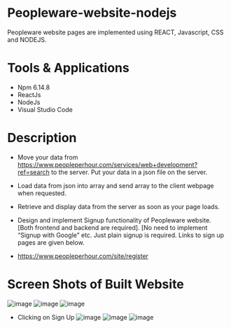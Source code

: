 # Peopleware-website-nodejs
Peopleware website pages are implemented using REACT, Javascript, CSS and NODEJS.

# Tools & Applications
- Npm 6.14.8
- ReactJs
- NodeJs
- Visual Studio Code

# Description
- Move your data from https://www.peopleperhour.com/services/web+development?ref=search to the server. Put your data in a json file on the server.
- Load data from json into array and send array to the client webpage when requested.
- Retrieve and display data from the server as soon as your page loads.
- Design and implement Signup functionality of Peopleware website. [Both frontend and backend are
required]. [No need to implement “Signup with Google” etc. Just plain signup is required. Links to sign up pages
are given below.

- https://www.peopleperhour.com/site/register

# Screen Shots of Built Website
![image](https://user-images.githubusercontent.com/85407775/121721135-59610800-cafd-11eb-8fa5-5a203062e1a1.png)
![image](https://user-images.githubusercontent.com/85407775/121721213-6f6ec880-cafd-11eb-9d1b-c8e922418b4e.png)
![image](https://user-images.githubusercontent.com/85407775/121721374-a04efd80-cafd-11eb-8ab1-aad1a8c2cf8a.png)

- Clicking on Sign Up
![image](https://user-images.githubusercontent.com/85407775/121721567-d5f3e680-cafd-11eb-9403-af39679d0e12.png)
![image](https://user-images.githubusercontent.com/85407775/121721724-fe7be080-cafd-11eb-8671-8262febe08ca.png)
![image](https://user-images.githubusercontent.com/85407775/121721945-40a52200-cafe-11eb-97c4-df9ef8351493.png)
